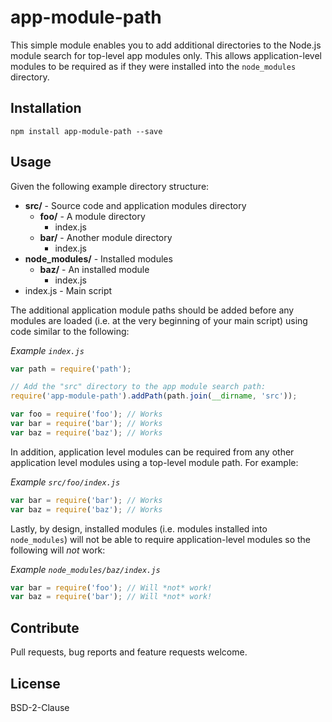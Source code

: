 app-module-path
=====================

This simple module enables you to add additional directories to the Node.js module search for top-level app modules only. This allows application-level modules to be required as if they were installed into the `node_modules` directory.

## Installation

`npm install app-module-path --save`

## Usage

Given the following example directory structure:

- **src/** - Source code and application modules directory
    - **foo/** - A module directory
        - index.js 
    - **bar/** - Another module directory
        - index.js
- **node_modules/** - Installed modules
    - **baz/** - An installed module
        - index.js
- index.js - Main script

The additional application module paths should be added before any modules are loaded (i.e. at the very beginning of your main script) using code similar to the following:

_Example `index.js`_
```javascript
var path = require('path');

// Add the "src" directory to the app module search path:
require('app-module-path').addPath(path.join(__dirname, 'src'));

var foo = require('foo'); // Works
var bar = require('bar'); // Works
var baz = require('baz'); // Works
```

In addition, application level modules can be required from any other application level modules using a top-level module path. For example:

_Example `src/foo/index.js`_
```javascript
var bar = require('bar'); // Works
var baz = require('baz'); // Works
```

Lastly, by design, installed modules (i.e. modules installed into `node_modules`) will not be able to require application-level modules so the following will _not_ work:

_Example `node_modules/baz/index.js`_
```javascript
var bar = require('foo'); // Will *not* work!
var baz = require('bar'); // Will *not* work!
```

## Contribute
Pull requests, bug reports and feature requests welcome.

## License

BSD-2-Clause
